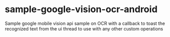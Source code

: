 # sample-google-vision-ocr-android
Sample google mobile vision api sample on OCR with a callback to toast the recognized text from the ui thread to use with any other custom operations  
